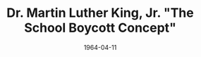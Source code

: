 ---
title: "Dr. Martin Luther King, Jr. \"The School Boycott Concept\""
layout: "tc-single"
hasContentInGallery: true
date: 1964-04-11
---